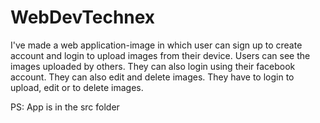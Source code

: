 # WebDevTechnex
I've made a web application-image in which user can sign up to create account and login to upload images from their device. Users can see the images uploaded by others. They can also login using their facebook account. They can also edit and delete images. They have to login to upload, edit or to delete images.

PS: App is in the src folder
